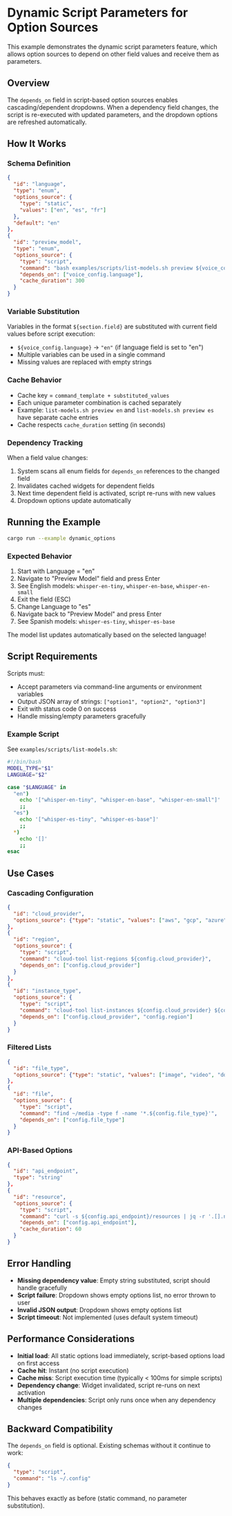 # Dynamic Script Parameters for Option Sources

This example demonstrates the dynamic script parameters feature, which allows option sources to depend on other field values and receive them as parameters.

## Overview

The `depends_on` field in script-based option sources enables cascading/dependent dropdowns. When a dependency field changes, the script is re-executed with updated parameters, and the dropdown options are refreshed automatically.

## How It Works

### Schema Definition

```json
{
  "id": "language",
  "type": "enum",
  "options_source": {
    "type": "static",
    "values": ["en", "es", "fr"]
  },
  "default": "en"
},
{
  "id": "preview_model",
  "type": "enum",
  "options_source": {
    "type": "script",
    "command": "bash examples/scripts/list-models.sh preview ${voice_config.language}",
    "depends_on": ["voice_config.language"],
    "cache_duration": 300
  }
}
```

### Variable Substitution

Variables in the format `${section.field}` are substituted with current field values before script execution:
- `${voice_config.language}` → `"en"` (if language field is set to "en")
- Multiple variables can be used in a single command
- Missing values are replaced with empty strings

### Cache Behavior

- Cache key = `command_template + substituted_values`
- Each unique parameter combination is cached separately
- Example: `list-models.sh preview en` and `list-models.sh preview es` have separate cache entries
- Cache respects `cache_duration` setting (in seconds)

### Dependency Tracking

When a field value changes:
1. System scans all enum fields for `depends_on` references to the changed field
2. Invalidates cached widgets for dependent fields
3. Next time dependent field is activated, script re-runs with new values
4. Dropdown options update automatically

## Running the Example

```bash
cargo run --example dynamic_options
```

### Expected Behavior

1. Start with Language = "en"
2. Navigate to "Preview Model" field and press Enter
3. See English models: `whisper-en-tiny`, `whisper-en-base`, `whisper-en-small`
4. Exit the field (ESC)
5. Change Language to "es"
6. Navigate back to "Preview Model" and press Enter
7. See Spanish models: `whisper-es-tiny`, `whisper-es-base`

The model list updates automatically based on the selected language!

## Script Requirements

Scripts must:
- Accept parameters via command-line arguments or environment variables
- Output JSON array of strings: `["option1", "option2", "option3"]`
- Exit with status code 0 on success
- Handle missing/empty parameters gracefully

### Example Script

See `examples/scripts/list-models.sh`:

```bash
#!/bin/bash
MODEL_TYPE="$1"
LANGUAGE="$2"

case "$LANGUAGE" in
  "en")
    echo '["whisper-en-tiny", "whisper-en-base", "whisper-en-small"]'
    ;;
  "es")
    echo '["whisper-es-tiny", "whisper-es-base"]'
    ;;
  *)
    echo '[]'
    ;;
esac
```

## Use Cases

### Cascading Configuration

```json
{
  "id": "cloud_provider",
  "options_source": {"type": "static", "values": ["aws", "gcp", "azure"]}
},
{
  "id": "region",
  "options_source": {
    "type": "script",
    "command": "cloud-tool list-regions ${config.cloud_provider}",
    "depends_on": ["config.cloud_provider"]
  }
},
{
  "id": "instance_type",
  "options_source": {
    "type": "script",
    "command": "cloud-tool list-instances ${config.cloud_provider} ${config.region}",
    "depends_on": ["config.cloud_provider", "config.region"]
  }
}
```

### Filtered Lists

```json
{
  "id": "file_type",
  "options_source": {"type": "static", "values": ["image", "video", "document"]}
},
{
  "id": "file",
  "options_source": {
    "type": "script",
    "command": "find ~/media -type f -name '*.${config.file_type}'",
    "depends_on": ["config.file_type"]
  }
}
```

### API-Based Options

```json
{
  "id": "api_endpoint",
  "type": "string"
},
{
  "id": "resource",
  "options_source": {
    "type": "script",
    "command": "curl -s ${config.api_endpoint}/resources | jq -r '.[].name'",
    "depends_on": ["config.api_endpoint"],
    "cache_duration": 60
  }
}
```

## Error Handling

- **Missing dependency value**: Empty string substituted, script should handle gracefully
- **Script failure**: Dropdown shows empty options list, no error thrown to user
- **Invalid JSON output**: Dropdown shows empty options list
- **Script timeout**: Not implemented (uses default system timeout)

## Performance Considerations

- **Initial load**: All static options load immediately, script-based options load on first access
- **Cache hit**: Instant (no script execution)
- **Cache miss**: Script execution time (typically < 100ms for simple scripts)
- **Dependency change**: Widget invalidated, script re-runs on next activation
- **Multiple dependencies**: Script only runs once when any dependency changes

## Backward Compatibility

The `depends_on` field is optional. Existing schemas without it continue to work:

```json
{
  "type": "script",
  "command": "ls ~/.config"
}
```

This behaves exactly as before (static command, no parameter substitution).
